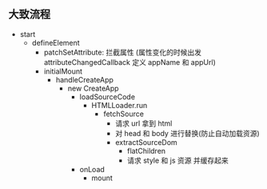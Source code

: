## 大致流程

- start
  - defineElement
    - patchSetAttribute: 拦截属性 (属性变化的时候出发 attributeChangedCallback 定义 appName 和 appUrl)
    - initialMount
      - handleCreateApp
        - new CreateApp
          - loadSourceCode
            - HTMLLoader.run
              - fetchSource
                - 请求 url 拿到 html
                - 对 head 和 body 进行替换(防止自动加载资源)
                - extractSourceDom
                  - flatChildren
                  - 请求 style 和 js 资源 并缓存起来
          - onLoad
            - mount
